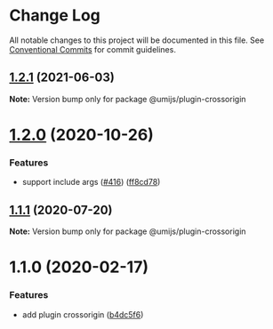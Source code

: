 # Change Log

All notable changes to this project will be documented in this file. See [Conventional Commits](https://conventionalcommits.org) for commit guidelines.

## [1.2.1](https://github.com/umijs/plugins/compare/@umijs/plugin-crossorigin@1.2.0...@umijs/plugin-crossorigin@1.2.1) (2021-06-03)

**Note:** Version bump only for package @umijs/plugin-crossorigin

# [1.2.0](https://github.com/umijs/plugins/compare/@umijs/plugin-crossorigin@1.1.1...@umijs/plugin-crossorigin@1.2.0) (2020-10-26)

### Features

- support include args ([#416](https://github.com/umijs/plugins/issues/416)) ([ff8cd78](https://github.com/umijs/plugins/commit/ff8cd7866da0b1ecf46b54e5afb738c9fd3fe767))

## [1.1.1](https://github.com/umijs/plugins/compare/@umijs/plugin-crossorigin@1.1.0...@umijs/plugin-crossorigin@1.1.1) (2020-07-20)

**Note:** Version bump only for package @umijs/plugin-crossorigin

# 1.1.0 (2020-02-17)

### Features

- add plugin crossorigin ([b4dc5f6](https://github.com/umijs/plugins/commit/b4dc5f6599117ca09bb1aa923885001efe6a2c09))
